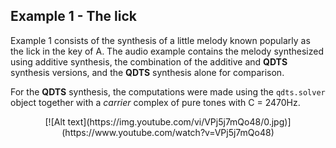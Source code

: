 ## Example 1 - The lick

Example 1 consists of the synthesis of a little melody known
popularly as the lick in the key of A. The audio example contains 
the melody synthesized using additive synthesis, the combination of the additive and **QDTS**
synthesis versions, and the **QDTS** synthesis alone for comparison.

For the **QDTS** synthesis, the computations were made using the `qdts.solver` object together with a _carrier_ 
complex of pure tones with C = 2470Hz.

<p style="text-align: center;">[![Alt text](https://img.youtube.com/vi/VPj5j7mQo48/0.jpg)](https://www.youtube.com/watch?v=VPj5j7mQo48)</p>
